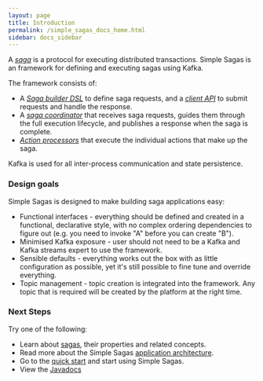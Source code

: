 ```yaml
---
layout: page
title: Introduction
permalink: /simple_sagas_docs_home.html
sidebar: docs_sidebar
---
```


A [*saga*](/simple_sagas_key_concepts.html) is a protocol for executing distributed transactions. Simple Sagas is an framework for defining and executing sagas using Kafka.

The framework consists of:
* A [*Saga builder DSL*](/simple_sagas_saga_builder_dsl.html) to define saga requests, and a [*client API*](/simple_sagas_client_api.html) to submit requests and handle the response.
* A [*saga coordinator*](/simple_sagas_saga_coordinator.html) that receives saga requests, guides them through the full execution lifecycle, 
and publishes a response when the saga is complete.
* [*Action processors*](/simple_sagas_action_processors.html) that execute the individual actions that make up the saga.

Kafka is used for all inter-process communication and state persistence.

### Design goals

Simple Sagas is designed to make building saga applications easy:

* Functional interfaces - everything should be defined and created in a functional, declarative style, with no complex ordering dependencies to figure out (e.g. you need to invoke "A" before you can create "B").
* Minimised Kafka exposure - user should not need to be a Kafka and Kafka streams expert to use the framework.
* Sensible defaults - everything works out the box with as little configuration as possible, yet it's still possible to fine tune and override everything.
* Topic management - topic creation is integrated into the framework. Any topic that is required will be created by the platform at the right time.

### Next Steps

Try one of the following:

* Learn about [sagas](/simple_sagas_key_concepts.html), their properties and related concepts.
* Read more about the Simple Sagas [application architecture](/simple_sagas_architecture.html).
* Go to the [quick start](/simple_sagas_quick_start.html) and start using Simple Sagas.
* View the [Javadocs](/apidocs-sagas/)
